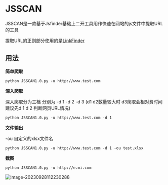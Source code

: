 # JSSCAN

JSSCAN是一款基于Jsfinder基础上二开工具用作快速在网站的js文件中提取URL的工具

提取URL的正则部分使用的是[LinkFinder](https://github.com/GerbenJavado/LinkFinder)



## 用法

**简单爬取**

```
python JSSCAN1.0.py -u http://www.test.com
```



**深入爬取**

深入爬取分为三档 分别为 -d 1  -d 2 -d 3 (d1 d2数量较大时 d3爬取会相对费时间 建议先d 1 d 2 判断网页URL情况)


```
python JSSCAN1.0.py -u http://www.test.com -d 1
```



**文件输出**

-ou 自定义的xlsx文件名

```
python JSSCAN1.0.py -u http://www.test.com -d 1 -ou test.xlsx
```



**截图**

```
python JSSCAN1.0.py -u http://e.mi.com
```

![image-20230928112230288](C:\Users\x\AppData\Roaming\Typora\typora-user-images\image-20230928112230288.png)

